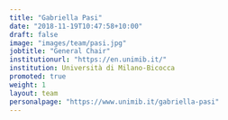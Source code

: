 ```yaml
---
title: "Gabriella Pasi"
date: "2018-11-19T10:47:58+10:00"
draft: false
image: "images/team/pasi.jpg"
jobtitle: "General Chair"
institutionurl: "https://en.unimib.it/"
institution: Università di Milano-Bicocca
promoted: true
weight: 1
layout: team
personalpage: "https://www.unimib.it/gabriella-pasi"
---
```

